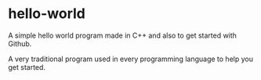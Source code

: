# hello-world

A simple hello world program made in C++ and also to get started with Github.

A very traditional program used in every programming language to help you get started.

